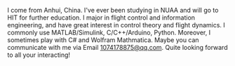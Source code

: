 I come from Anhui, China.
I've ever been studying in NUAA and will go to HIT for further education.
I major in flight control and information engineering, and have great interest in control theory and flight dynamics.
I commonly use MATLAB/Simulink, C/C++/Arduino, Python. Moreover, I sometimes play with C# and Wolfram Mathmatica.
Maybe you can communicate with me via Email 1074178875@qq.com.
Quite looking forward to all your interacting!
